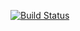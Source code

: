 [![Build Status](https://travis-ci.com/xCryogenx/munch.svg?token=pUYRWWHgFSYesWmsS3zK&branch=dev)](https://travis-ci.com/xCryogenx/munch)